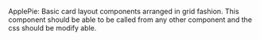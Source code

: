 ApplePie:
Basic card layout components arranged in grid fashion.
This component should be able to be called from any other
component and the css should be modify able.
